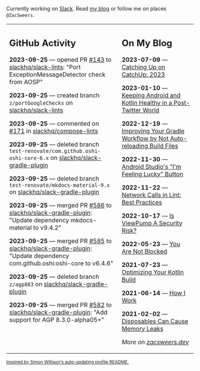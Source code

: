 Currently working on [Slack](https://slack.com/). Read [my blog](https://zacsweers.dev/) or follow me on places `@ZacSweers`.

<table><tr><td valign="top" width="60%">

## GitHub Activity
<!-- githubActivity starts -->
**2023-09-25** — opened PR [#143](https://github.com/slackhq/slack-lints/pull/143) to [slackhq/slack-lints](https://github.com/slackhq/slack-lints): "Port ExceptionMessageDetector check from AOSP"

**2023-09-25** — created branch `z/portGoogleChecks` on [slackhq/slack-lints](https://github.com/slackhq/slack-lints)

**2023-09-25** — commented on [#171](https://github.com/slackhq/compose-lints/issues/171#issuecomment-1734361180) in [slackhq/compose-lints](https://github.com/slackhq/compose-lints)

**2023-09-25** — deleted branch `test-renovate/com.github.oshi-oshi-core-6.x` on [slackhq/slack-gradle-plugin](https://github.com/slackhq/slack-gradle-plugin)

**2023-09-25** — deleted branch `test-renovate/mkdocs-material-9.x` on [slackhq/slack-gradle-plugin](https://github.com/slackhq/slack-gradle-plugin)

**2023-09-25** — merged PR [#586](https://github.com/slackhq/slack-gradle-plugin/pull/586) to [slackhq/slack-gradle-plugin](https://github.com/slackhq/slack-gradle-plugin): "Update dependency mkdocs-material to v9.4.2"

**2023-09-25** — merged PR [#585](https://github.com/slackhq/slack-gradle-plugin/pull/585) to [slackhq/slack-gradle-plugin](https://github.com/slackhq/slack-gradle-plugin): "Update dependency com.github.oshi:oshi-core to v6.4.6"

**2023-09-25** — deleted branch `z/agp883` on [slackhq/slack-gradle-plugin](https://github.com/slackhq/slack-gradle-plugin)

**2023-09-25** — merged PR [#582](https://github.com/slackhq/slack-gradle-plugin/pull/582) to [slackhq/slack-gradle-plugin](https://github.com/slackhq/slack-gradle-plugin): "Add support for AGP 8.3.0-alpha05+"
<!-- githubActivity ends -->
</td><td valign="top" width="40%">

## On My Blog
<!-- blog starts -->
**2023-07-09** — [Catching Up on CatchUp: 2023](https://www.zacsweers.dev/catching-up-on-catchup-2023/)

**2023-01-10** — [Keeping Android and Kotlin Healthy in a Post-Twitter World](https://www.zacsweers.dev/keeping-android-healthy/)

**2022-12-19** — [Improving Your Gradle Workflow by Not Auto-reloading Build Files](https://www.zacsweers.dev/improving-your-workflow-by-not-auto-reloading-build-files/)

**2022-11-30** — [Android Studio's "I'm Feeling Lucky" Button](https://www.zacsweers.dev/android-studios-im-feeling-lucky-button/)

**2022-11-22** — [Network Calls in Lint: Best Practices](https://www.zacsweers.dev/network-calls-in-lint-best-practices/)

**2022-10-17** — [Is ViewPump A Security Risk?](https://www.zacsweers.dev/is-viewpump-a-security-risk/)

**2022-05-23** — [You Are Not Blocked](https://www.zacsweers.dev/you-are-not-blocked/)

**2021-07-23** — [Optimizing Your Kotlin Build](https://www.zacsweers.dev/optimizing-your-kotlin-build/)

**2021-06-14** — [How I Work](https://www.zacsweers.dev/how-i-work/)

**2021-02-02** — [Disposables Can Cause Memory Leaks](https://www.zacsweers.dev/disposables-can-cause-memory-leaks/)
<!-- blog ends -->
_More on [zacsweers.dev](https://zacsweers.dev/)_
</td></tr></table>

<sub><a href="https://simonwillison.net/2020/Jul/10/self-updating-profile-readme/">Inspired by Simon Willison's auto-updating profile README.</a></sub>